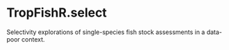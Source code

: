 # TropFishR.select
Selectivity explorations of single-species fish stock assessments in a data-poor context.

